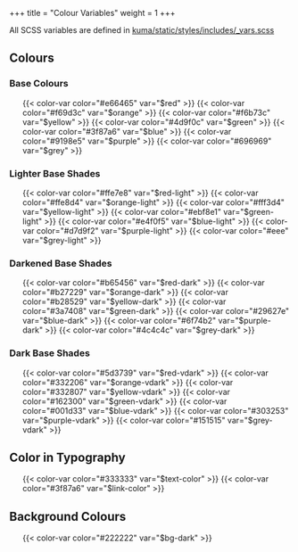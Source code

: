 +++
title = "Colour Variables"
weight = 1
+++

All SCSS variables are defined in [kuma/static/styles/includes/_vars.scss](https://github.com/mozilla/kuma/blob/master/kuma/static/styles/includes/_vars.scss)

## Colours

### Base Colours


<ul class="colors">
    {{< color-var color="#e66465" var="$red" >}}
    {{< color-var color="#f69d3c" var="$orange" >}}
    {{< color-var color="#f6b73c" var="$yellow" >}}
    {{< color-var color="#4d9f0c" var="$green" >}}
    {{< color-var color="#3f87a6" var="$blue" >}}
    {{< color-var color="#9198e5" var="$purple" >}}
    {{< color-var color="#696969" var="$grey" >}}
</ul>

### Lighter Base Shades

<ul class="colors">
  {{< color-var color="#ffe7e8" var="$red-light" >}}
  {{< color-var color="#ffe8d4" var="$orange-light" >}}
  {{< color-var color="#fff3d4" var="$yellow-light" >}}
  {{< color-var color="#ebf8e1" var="$green-light" >}}
  {{< color-var color="#e4f0f5" var="$blue-light" >}}
  {{< color-var color="#d7d9f2" var="$purple-light" >}}
  {{< color-var color="#eee" var="$grey-light" >}}
</ul>

### Darkened Base Shades

<ul class="colors">
  {{< color-var color="#b65456" var="$red-dark" >}}
  {{< color-var color="#b27229" var="$orange-dark" >}}
  {{< color-var color="#b28529" var="$yellow-dark" >}}
  {{< color-var color="#3a7408" var="$green-dark" >}}
  {{< color-var color="#29627e" var="$blue-dark" >}}
  {{< color-var color="#6f74b2" var="$purple-dark" >}}
  {{< color-var color="#4c4c4c" var="$grey-dark" >}}
</ul>

### Dark Base Shades

<ul class="colors">
  {{< color-var color="#5d3739" var="$red-vdark" >}}
  {{< color-var color="#332206" var="$orange-vdark" >}}
  {{< color-var color="#332807" var="$yellow-vdark" >}}
  {{< color-var color="#162300" var="$green-vdark" >}}
  {{< color-var color="#001d33" var="$blue-vdark" >}}
  {{< color-var color="#303253" var="$purple-vdark" >}}
  {{< color-var color="#151515" var="$grey-vdark" >}}
</ul>

## Color in Typography

<ul class="colors">
  {{< color-var color="#333333" var="$text-color" >}}
  {{< color-var color="#3f87a6" var="$link-color" >}}
</ul>

## Background Colours

<ul class="colors">
  {{< color-var color="#222222" var="$bg-dark" >}}
</ul>
